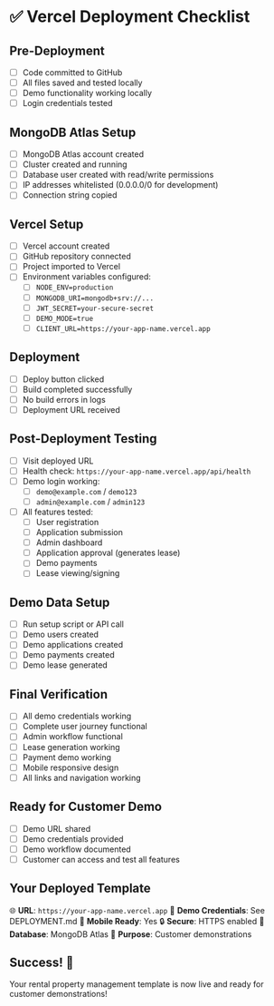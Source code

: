 # ✅ Vercel Deployment Checklist

## Pre-Deployment
- [ ] Code committed to GitHub
- [ ] All files saved and tested locally
- [ ] Demo functionality working locally
- [ ] Login credentials tested

## MongoDB Atlas Setup
- [ ] MongoDB Atlas account created
- [ ] Cluster created and running
- [ ] Database user created with read/write permissions
- [ ] IP addresses whitelisted (0.0.0.0/0 for development)
- [ ] Connection string copied

## Vercel Setup
- [ ] Vercel account created
- [ ] GitHub repository connected
- [ ] Project imported to Vercel
- [ ] Environment variables configured:
  - [ ] `NODE_ENV=production`
  - [ ] `MONGODB_URI=mongodb+srv://...`
  - [ ] `JWT_SECRET=your-secure-secret`
  - [ ] `DEMO_MODE=true`
  - [ ] `CLIENT_URL=https://your-app-name.vercel.app`

## Deployment
- [ ] Deploy button clicked
- [ ] Build completed successfully
- [ ] No build errors in logs
- [ ] Deployment URL received

## Post-Deployment Testing
- [ ] Visit deployed URL
- [ ] Health check: `https://your-app-name.vercel.app/api/health`
- [ ] Demo login working:
  - [ ] `demo@example.com` / `demo123`
  - [ ] `admin@example.com` / `admin123`
- [ ] All features tested:
  - [ ] User registration
  - [ ] Application submission
  - [ ] Admin dashboard
  - [ ] Application approval (generates lease)
  - [ ] Demo payments
  - [ ] Lease viewing/signing

## Demo Data Setup
- [ ] Run setup script or API call
- [ ] Demo users created
- [ ] Demo applications created
- [ ] Demo payments created
- [ ] Demo lease generated

## Final Verification
- [ ] All demo credentials working
- [ ] Complete user journey functional
- [ ] Admin workflow functional
- [ ] Lease generation working
- [ ] Payment demo working
- [ ] Mobile responsive design
- [ ] All links and navigation working

## Ready for Customer Demo
- [ ] Demo URL shared
- [ ] Demo credentials provided
- [ ] Demo workflow documented
- [ ] Customer can access and test all features

## Your Deployed Template
🌐 **URL**: `https://your-app-name.vercel.app`
🔑 **Demo Credentials**: See DEPLOYMENT.md
📱 **Mobile Ready**: Yes
🔒 **Secure**: HTTPS enabled
💾 **Database**: MongoDB Atlas
🎯 **Purpose**: Customer demonstrations

## Success! 🎉
Your rental property management template is now live and ready for customer demonstrations!
